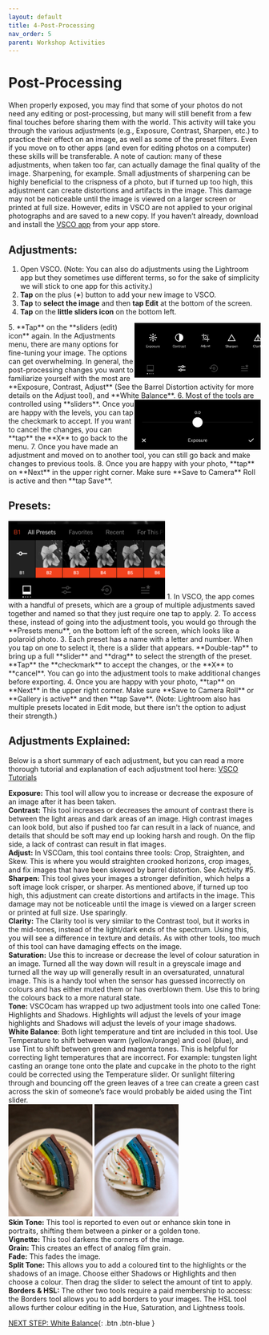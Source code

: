 ```yaml
---
layout: default
title: 4-Post-Processing
nav_order: 5
parent: Workshop Activities
---
```

# Post-Processing
When properly exposed, you may find that some of your photos do not need any editing or post-processing, but many will still benefit from a few final touches before sharing them with the world. This activity will take you through the various adjustments (e.g., Exposure, Contrast,  Sharpen, etc.) to practice their effect on an image, as well as some of the preset filters. Even if you move on to other apps (and even for editing photos on a computer) these skills will be transferable. A note of caution: many of these adjustments, when taken too far, can actually damage the final quality of the image. Sharpening, for example. Small adjustments of sharpening can be highly beneficial to the crispness of a photo, but if turned up too high, this adjustment can create distortions and artifacts in the image. This damage may not be noticeable until the image is viewed on a larger screen or printed at full size. However,  edits in VSCO are not applied to your original photographs and are saved to a new copy. If you haven’t already, download and install the [VSCO app](https://vsco.co/download) from your app store.

## Adjustments:
1. Open VSCO. (Note:  You can also do adjustments using the Lightroom app but they sometimes use different terms, so for the sake of simplicity we will stick to one app for this activity.)
2. **Tap** on the plus (**+**) button to add your new image to VSCO. 
3. **Tap** to **select the image** and then **tap Edit** at the bottom of the screen. 
4. **Tap** on the **little sliders icon** on the bottom left. 
<img src="images//photo-post-04.jpeg" style="float:right;width:252px;height:109px" alt=studio mode toolbar>
5. **Tap** on the **sliders (edit) icon** again. In the Adjustments menu, there are many options for fine-tuning your image. The options can get overwhelming. In general, the post-processing changes you want to familiarize yourself with the most are **Exposure, Contrast, Adjust** (See the Barrel Distortion activity for more details on the Adjust tool), and **White Balance**. 
<img src="images//photo-post-05.jpeg" style="float:right;width:252px;height:100px" alt=studio mode toolbar>
6. Most of the tools are controlled using **sliders**. Once you are happy with the levels, you can tap the checkmark to accept. If you want to cancel the changes, you can **tap** the **X** to go back to the menu.
7. Once you have made an adjustment and moved on to another tool, you can still go back and make changes to previous tools. 
8. Once you are happy with your photo, **tap** on **Next** in the upper right corner. Make sure **Save to Camera** Roll is active and then **tap Save**.

## Presets:
<img src="images//photo-post-08.png" style="width:313px;height:156px" alt="presets settings">
1. In VSCO, the app comes with a handful of presets, which are a group of multiple adjustments saved together and named so that they just require one tap to apply.  
2. To access these, instead of going into the adjustment tools, you would go through the **Presets menu**, on the bottom left of the screen, which looks like a polaroid photo.
3. Each preset has a name with a letter and number. When you tap on one to select it, there is a slider that appears. **Double-tap** to bring up a full **slider** and **drag** to select the strength of the preset. **Tap** the **checkmark** to accept the changes, or the **X** to **cancel**. You can go into the adjustment tools to make additional changes before exporting. 
4. Once you are happy with your photo, **tap** on **Next** in the upper right corner. Make sure **Save to Camera Roll** or **Gallery is active** and then **tap Save**. (Note: Lightroom also has multiple presets located in Edit mode, but there isn't the option to adjust their strength.)

## Adjustments Explained: 
Below is a short summary of each adjustment, but you can read a more thorough tutorial and explanation of each adjustment tool here: [VSCO Tutorials](https://support.vsco.co/hc/en-us/sections/4407298775181-Tutorials)

**Exposure:** This tool will allow you to increase or decrease the exposure of an image after it has been taken.<br>
**Contrast:** This tool increases or decreases the amount of contrast there is between the light areas and dark areas of an image. High contrast images can look bold, but also if pushed too far can result in a lack of nuance, and details that should be soft may end up looking harsh and rough. On the flip side, a lack of contrast can result in flat images.<br> 
**Adjust:** In VSCOam, this tool contains three tools: Crop, Straighten, and Skew. This is where you would straighten crooked horizons, crop images, and fix images that have been skewed by barrel distortion. See Activity #5.<br>
**Sharpen:** This tool gives your images a stronger definition, which helps a soft image look crisper, or sharper. As mentioned above, if turned up too high, this adjustment can create distortions and artifacts in the image. This damage may not be noticeable until the image is viewed on a larger screen or printed at full size. Use sparingly.<br>
**Clarity:** The Clarity tool is very similar to the Contrast tool, but it works in the mid-tones, instead of the light/dark ends of the spectrum. Using this, you will see a difference in texture and details. As with other tools, too much of this tool can have damaging effects on the image.<br>
**Saturation:** Use this to increase or decrease the level of colour saturation in an image. Turned all the way down will result in a greyscale image and turned all the way up will generally result in an oversaturated, unnatural image. This is a handy tool when the sensor has guessed incorrectly on colours and has either muted them or has overblown them. Use this to bring the colours back to a more natural state.<br>
**Tone:** VSCOcam has wrapped up two adjustment  tools into one called Tone: Highlights and Shadows. Highlights will adjust the levels of your image highlights and Shadows will adjust the levels of your image shadows.<br>
**White Balance**: Both light temperature and tint are included in this tool. Use Temperature to shift between warm (yellow/orange) and cool (blue), and use Tint to shift between green and magenta tones. This is helpful for correcting light temperatures that are incorrect. For example: tungsten light casting an orange tone onto the plate and cupcake in the photo to the right could be corrected using the Temperature slider. Or sunlight filtering through and bouncing off the green leaves of a tree can create a green cast across the skin of someone’s face would probably be aided using the Tint slider.<br>
<img src="images//photo-post-06.jpeg" style="width:168px;" alt="image of white exposure."> <img src="images//photo-post-07.jpeg" style="width:168px;" alt="image of white exposure adjusted."><br>
**Skin Tone:** This tool is reported to even out or enhance skin tone in portraits, shifting them between a pinker or a golden tone.<br>
**Vignette:** This tool darkens the corners of the image.<br>
**Grain:** This creates an effect of analog film grain.<br>
**Fade:** This fades the image.<br>
**Split Tone:** This allows you to add a coloured tint to the highlights or the shadows of an image. Choose either Shadows or Highlights and then choose a colour. Then drag the slider to select the amount of tint to apply.<br>
**Borders & HSL:** The other two tools require a paid membership to access: the Borders tool allows you to add borders to your images. The HSL tool allows further colour editing in the Hue, Saturation, and Lightness tools.<br>



[NEXT STEP: White Balance](white-balance.html){: .btn .btn-blue }
